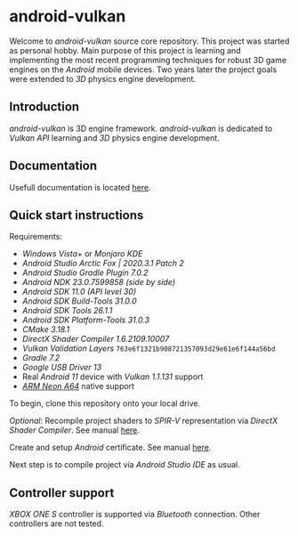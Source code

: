 # android-vulkan

Welcome to _android-vulkan_ source core repository. This project was started as personal hobby. Main purpose of this project is learning and implementing the most recent programming techniques for robust 3D game engines on the _Android_ mobile devices. Two years later the project goals were extended to _3D_ physics engine development.

## Introduction

_android-vulkan_ is 3D engine framework. _android-vulkan_ is dedicated to _Vulkan API_ learning and _3D_ physics engine development.

## Documentation

Usefull documentation is located [here](docs/documentation.md).

## Quick start instructions

Requirements:

* _Windows Vista_+ or _Monjaro KDE_
* _Android Studio Arctic Fox | 2020.3.1 Patch 2_
* _Android Studio Gradle Plugin 7.0.2_
* _Android NDK 23.0.7599858 (side by side)_
* _Android SDK 11.0 (API level 30)_
* _Android SDK Build-Tools 31.0.0_
* _Android SDK Tools 26.1.1_
* _Android SDK Platform-Tools 31.0.3_
* _CMake 3.18.1_
* _DirectX Shader Compiler 1.6.2109.10007_
* _Vulkan Validation Layers_ `763e6f1321b908721357093d29e61e6f144a56bd`
* _Gradle 7.2_
* _Google USB Driver 13_
* Real _Android 11_ device with _Vulkan 1.1.131_ support
* [_ARM Neon_ _A64_](https://developer.arm.com/architectures/instruction-sets/simd-isas/neon/neon-programmers-guide-for-armv8-a/introducing-neon-for-armv8-a) native support

To begin, clone this repository onto your local drive.

_Optional_: Recompile project shaders to _SPIR-V_ representation via _DirectX Shader Compiler_. See manual [here](docs/shader-compilation.md).

Create and setup _Android_ certificate. See manual [here](docs/release-build.md).

Next step is to compile project via _Android Studio IDE_ as usual.

## Controller support

_XBOX ONE S_ controller is supported via _Bluetooth_ connection. Other controllers are not tested.
